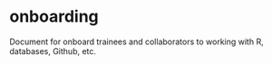 # onboarding
Document for onboard trainees and collaborators to working with R, databases, Github, etc.
